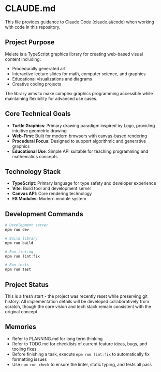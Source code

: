 # CLAUDE.md

This file provides guidance to Claude Code (claude.ai/code) when working with code in this repository.

## Project Purpose

Melete is a TypeScript graphics library for creating web-based visual content including:
- Procedurally generated art
- Interactive lecture slides for math, computer science, and graphics
- Educational visualizations and diagrams
- Creative coding projects

The library aims to make complex graphics programming accessible while maintaining flexibility for advanced use cases.

## Core Technical Goals

- **Turtle Graphics**: Primary drawing paradigm inspired by Logo, providing intuitive geometric drawing
- **Web-First**: Built for modern browsers with canvas-based rendering
- **Procedural Focus**: Designed to support algorithmic and generative graphics
- **Educational Use**: Simple API suitable for teaching programming and mathematics concepts

## Technology Stack

- **TypeScript**: Primary language for type safety and developer experience
- **Vite**: Build tool and development server
- **Canvas API**: Core rendering technology
- **ES Modules**: Modern module system

## Development Commands

```bash
# Development server
npm run dev

# Build library
npm run build

# Run linting
npm run lint:fix

# Run tests
npm run test
```

## Project Status

This is a fresh start - the project was recently reset while preserving git history. All implementation details will be developed collaboratively from scratch, though the core vision and tech stack remain consistent with the original concept.

## Memories

- Refer to PLANNING.md for long term thinking
- Refer to TODO.md for checklists of current feature ideas, bugs, and tooling fixes
- Before finishing a task, execute `npm run lint:fix` to automatically fix formatting issues
- Use `npm run check` to ensure the linter, static typing, and tests all pass